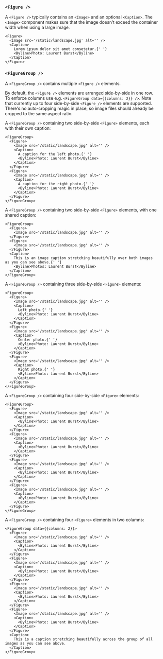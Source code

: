 ### `<Figure />`

A `<Figure />` typically contains an `<Image>` and an optional `<Caption>`. The `<Image>` component makes sure that the image doesn't exceed the container width when using a large image.


```react
<Figure>
  <Image src='/static/landscape.jpg' alt='' />
  <Caption>
    Lorem ipsum dolor sit amet consetetur.{' '}
    <Byline>Photo: Laurent Burst</Byline>
  </Caption>
</Figure>
```

### `<FigureGroup />`

A `<FigureGroup />` contains multiple `<Figure />` elements.

By default, the `<Figure />` elements are arranged side-by-side in one row. To enforce columns use e.g. `<FigureGroup data={{columns: 2}} />`. Note that currently up to four side-by-side `<Figure />` elements are supported. There's no auto-cropping magic in place, so image files should already be cropped to the same aspect ratio.

A `<FigureGroup />` containing two side-by-side `<Figure>` elements, each with their own caption:

```react
<FigureGroup>
  <Figure>
    <Image src='/static/landscape.jpg' alt='' />
    <Caption>
      A caption for the left photo.{' '}
      <Byline>Photo: Laurent Burst</Byline>
    </Caption>
  </Figure>
  <Figure>
    <Image src='/static/landscape.jpg' alt='' />
    <Caption>
      A caption for the right photo.{' '}
      <Byline>Photo: Laurent Burst</Byline>
    </Caption>
  </Figure>
</FigureGroup>
```

A `<FigureGroup />` containing two side-by-side `<Figure>` elements, with one shared caption:
```react
<FigureGroup>
  <Figure>
    <Image src='/static/landscape.jpg' alt='' />
  </Figure>
  <Figure>
    <Image src='/static/landscape.jpg' alt='' />
  </Figure>
  <Caption>
    This is an image caption stretching beautifully over both images as you can see above.{' '}
    <Byline>Photos: Laurent Burst</Byline>
  </Caption>
</FigureGroup>
```

A `<FigureGroup />` containing three side-by-side `<Figure>` elements:
```react
<FigureGroup>
  <Figure>
    <Image src='/static/landscape.jpg' alt='' />
    <Caption>
      Left photo.{' '}
      <Byline>Photo: Laurent Burst</Byline>
    </Caption>
  </Figure>
  <Figure>
    <Image src='/static/landscape.jpg' alt='' />
    <Caption>
      Center photo.{' '}
      <Byline>Photo: Laurent Burst</Byline>
    </Caption>
  </Figure>
  <Figure>
    <Image src='/static/landscape.jpg' alt='' />
    <Caption>
      Right photo.{' '}
      <Byline>Photo: Laurent Burst</Byline>
    </Caption>
  </Figure>
</FigureGroup>
```

A `<FigureGroup />` containing four side-by-side `<Figure>` elements:
```react
<FigureGroup>
  <Figure>
    <Image src='/static/landscape.jpg' alt='' />
    <Caption>
      <Byline>Photo: Laurent Burst</Byline>
    </Caption>
  </Figure>
  <Figure>
    <Image src='/static/landscape.jpg' alt='' />
    <Caption>
      <Byline>Photo: Laurent Burst</Byline>
    </Caption>
  </Figure>
  <Figure>
    <Image src='/static/landscape.jpg' alt='' />
    <Caption>
      <Byline>Photo: Laurent Burst</Byline>
    </Caption>
  </Figure>
  <Figure>
    <Image src='/static/landscape.jpg' alt='' />
    <Caption>
      <Byline>Photo: Laurent Burst</Byline>
    </Caption>
  </Figure>
</FigureGroup>
```

A `<FigureGroup />` containing four `<Figure>` elements in two columns:
```react
<FigureGroup data={{columns: 2}}>
  <Figure>
    <Image src='/static/landscape.jpg' alt='' />
    <Caption>
      <Byline>Photo: Laurent Burst</Byline>
    </Caption>
  </Figure>
  <Figure>
    <Image src='/static/landscape.jpg' alt='' />
    <Caption>
      <Byline>Photo: Laurent Burst</Byline>
    </Caption>
  </Figure>
  <Figure>
    <Image src='/static/landscape.jpg' alt='' />
    <Caption>
      <Byline>Photo: Laurent Burst</Byline>
    </Caption>
  </Figure>
  <Figure>
    <Image src='/static/landscape.jpg' alt='' />
    <Caption>
      <Byline>Photo: Laurent Burst</Byline>
    </Caption>
  </Figure>
  <Caption>
    This is a caption stretching beautifully across the group of all images as you can see above.
  </Caption>
</FigureGroup>
```
